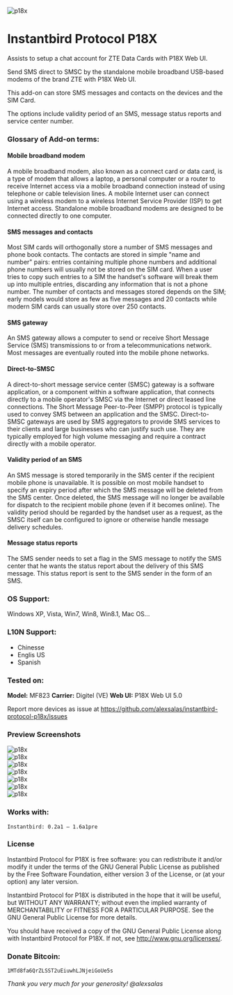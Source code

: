 ![p18x](https://raw.github.com/alexsalas/instantbird-protocol-p18x/master/chrome/skin/ztelogo.png "p18x")

# Instantbird Protocol P18X
Assists to setup a chat account for ZTE Data Cards with P18X Web UI.

Send SMS direct to SMSC by the standalone mobile broadband USB-based modems of the brand ZTE with P18X Web UI.

This add-on can store SMS messages and contacts on the devices and the SIM Card.

The options include validity period of an SMS, message status reports and service center number.

### Glossary of Add-on terms:

#### Mobile broadband modem

A mobile broadband modem, also known as a connect card or data card, is a type of modem that allows a laptop, a personal computer or a router to receive Internet access via a mobile broadband connection instead of using telephone or cable television lines. A mobile Internet user can connect using a wireless modem to a wireless Internet Service Provider (ISP) to get Internet access. Standalone mobile broadband modems are designed to be connected directly to one computer.

#### SMS messages and contacts

Most SIM cards will orthogonally store a number of SMS messages and phone book contacts. The contacts are stored in simple "name and number" pairs: entries containing multiple phone numbers and additional phone numbers will usually not be stored on the SIM card. When a user tries to copy such entries to a SIM the handset's software will break them up into multiple entries, discarding any information that is not a phone number. The number of contacts and messages stored depends on the SIM; early models would store as few as five messages and 20 contacts while modern SIM cards can usually store over 250 contacts.

#### SMS gateway

An SMS gateway allows a computer to send or receive Short Message Service (SMS) transmissions to or from a telecommunications network. Most messages are eventually routed into the mobile phone networks.

#### Direct-to-SMSC

A direct-to-short message service center (SMSC) gateway is a software application, or a component within a software application, that connects directly to a mobile operator's SMSC via the Internet or direct leased line connections. The Short Message Peer-to-Peer (SMPP) protocol is typically used to convey SMS between an application and the SMSC. Direct-to-SMSC gateways are used by SMS aggregators to provide SMS services to their clients and large businesses who can justify such use. They are typically employed for high volume messaging and require a contract directly with a mobile operator.

#### Validity period of an SMS

An SMS message is stored temporarily in the SMS center if the recipient mobile phone is unavailable. It is possible on most mobile handset to specify an expiry period after which the SMS message will be deleted from the SMS center. Once deleted, the SMS message will no longer be available for dispatch to the recipient mobile phone (even if it becomes online). The validity period should be regarded by the handset user as a request, as the SMSC itself can be configured to ignore or otherwise handle message delivery schedules.

#### Message status reports

The SMS sender needs to set a flag in the SMS message to notify the SMS center that he wants the status report about the delivery of this SMS message. This status report is sent to the SMS sender in the form of an SMS.

### OS Support:
Windows XP, Vista, Win7, Win8, Win8.1, Mac OS...

### L10N Support:
* Chinesse
* Englis US
* Spanish

### Tested on:
**Model:** MF823
**Carrier:**
Digitel (VE)
**Web UI:**
P18X Web UI 5.0

Report more devices as issue at https://github.com/alexsalas/instantbird-protocol-p18x/issues

### Preview Screenshots

![p18x](https://raw.github.com/alexsalas/instantbird-protocol-p18x/master/press/screen1.jpg "p18x")<br>
![p18x](https://raw.github.com/alexsalas/instantbird-protocol-p18x/master/press/Capture.PNG "p18x")<br>
![p18x](https://raw.github.com/alexsalas/instantbird-protocol-p18x/master/press/Capture2.PNG "p18x")<br>
![p18x](https://raw.github.com/alexsalas/instantbird-protocol-p18x/master/press/Capture3.PNG "p18x")<br>
![p18x](https://raw.github.com/alexsalas/instantbird-protocol-p18x/master/press/Capture4.PNG "p18x")<br>
![p18x](https://raw.github.com/alexsalas/instantbird-protocol-p18x/master/press/Capture5.PNG "p18x")<br>
![p18x](https://raw.github.com/alexsalas/instantbird-protocol-p18x/master/press/Capture6.PNG "p18x")<br>

### Works with:

    Instantbird: 0.2a1 – 1.6a1pre

### License

Instantbird Protocol for P18X is free software: you can redistribute it and/or modify it under the terms of the GNU General Public License as published by the Free Software Foundation, either version 3 of the License, or (at your option) any later version.

Instantbird Protocol for P18X is distributed in the hope that it will be useful, but WITHOUT ANY WARRANTY; without even the implied warranty of MERCHANTABILITY or FITNESS FOR A PARTICULAR PURPOSE. See the GNU General Public License for more details.

You should have received a copy of the GNU General Public License along with Instantbird Protocol for P18X. If not, see http://www.gnu.org/licenses/.

### Donate Bitcoin:

    1MTd8fa6QrZLSST2uEiuwhLJNjeiGoUe5s

_Thank you very much for your generosity! @alexsalas_
